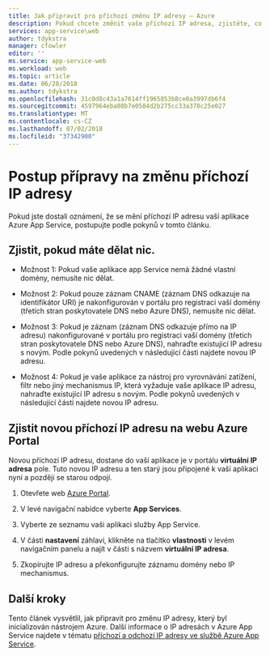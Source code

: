 ```yaml
---
title: Jak připravit pro příchozí změnu IP adresy – Azure
description: Pokud chcete změnit vaše příchozí IP adresa, zjistěte, co můžete udělat tak, aby vaše aplikace i nadále fungovat po provedení změny.
services: app-service\web
author: tdykstra
manager: cfowler
editor: ''
ms.service: app-service-web
ms.workload: web
ms.topic: article
ms.date: 06/28/2018
ms.author: tdykstra
ms.openlocfilehash: 31c0d8c43a1a7614ff1965853b8ce0a3997db6f4
ms.sourcegitcommit: 4597964eba08b7e0584d2b275cc33a370c25e027
ms.translationtype: MT
ms.contentlocale: cs-CZ
ms.lasthandoff: 07/02/2018
ms.locfileid: "37342900"
---
```

# <a name="how-to-prepare-for-an-inbound-ip-address-change"></a>Postup přípravy na změnu příchozí IP adresy

Pokud jste dostali oznámení, že se mění příchozí IP adresu vaší aplikace Azure App Service, postupujte podle pokynů v tomto článku.

## <a name="determine-if-you-have-to-do-anything"></a>Zjistit, pokud máte dělat nic.

* Možnost 1: Pokud vaše aplikace app Service nemá žádné vlastní domény, nemusíte nic dělat.

* Možnost 2: Pokud pouze záznam CNAME (záznam DNS odkazuje na identifikátor URI) je nakonfigurován v portálu pro registraci vaší domény (třetích stran poskytovatele DNS nebo Azure DNS), nemusíte nic dělat.

* Možnost 3: Pokud je záznam (záznam DNS odkazuje přímo na IP adresu) nakonfigurované v portálu pro registraci vaší domény (třetích stran poskytovatele DNS nebo Azure DNS), nahraďte existující IP adresu s novým. Podle pokynů uvedených v následující části najdete novou IP adresu.

* Možnost 4: Pokud je vaše aplikace za nástroj pro vyrovnávání zatížení, filtr nebo jiný mechanismus IP, která vyžaduje vaše aplikace IP adresu, nahraďte existující IP adresu s novým. Podle pokynů uvedených v následující části najdete novou IP adresu.

## <a name="find-the-new-inbound-ip-address-in-the-azure-portal"></a>Zjistit novou příchozí IP adresu na webu Azure Portal

Novou příchozí IP adresu, dostane do vaší aplikace je v portálu **virtuální IP adresa** pole. Tuto novou IP adresu a ten starý jsou připojené k vaší aplikaci nyní a později se starou odpojí.

1.  Otevřete web [Azure Portal](https://portal.azure.com).

2.  V levé navigační nabídce vyberte **App Services**.

3.  Vyberte ze seznamu vaši aplikaci služby App Service.

4.  V části **nastavení** záhlaví, klikněte na tlačítko **vlastnosti** v levém navigačním panelu a najít v části s názvem **virtuální IP adresa**.

5. Zkopírujte IP adresu a překonfigurujte záznamu domény nebo IP mechanismus.

## <a name="next-steps"></a>Další kroky

Tento článek vysvětlil, jak připravit pro změnu IP adresy, který byl inicializován nástrojem Azure. Další informace o IP adresách v Azure App Service najdete v tématu [příchozí a odchozí IP adresy ve službě Azure App Service](app-service-ip-addresses.md).
